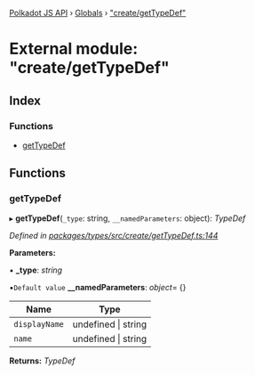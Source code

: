 [Polkadot JS API](../README.md) › [Globals](../globals.md) › ["create/getTypeDef"](_create_gettypedef_.md)

# External module: "create/getTypeDef"

## Index

### Functions

* [getTypeDef](_create_gettypedef_.md#gettypedef)

## Functions

###  getTypeDef

▸ **getTypeDef**(`_type`: string, `__namedParameters`: object): *TypeDef*

*Defined in [packages/types/src/create/getTypeDef.ts:144](https://github.com/polkadot-js/api/blob/01758229eb/packages/types/src/create/getTypeDef.ts#L144)*

**Parameters:**

▪ **_type**: *string*

▪`Default value`  **__namedParameters**: *object*= {}

Name | Type |
------ | ------ |
`displayName` | undefined &#124; string |
`name` | undefined &#124; string |

**Returns:** *TypeDef*
